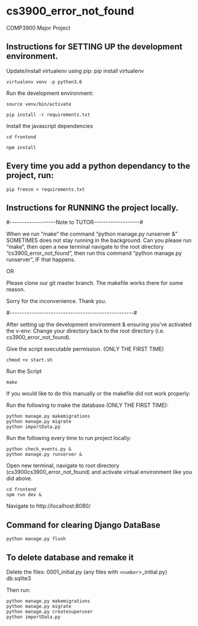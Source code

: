 # cs3900_error_not_found
COMP3900 Major Project

## Instructions for SETTING UP the development environment.

Update/install virtualenv using pip: pip install virtualenv
```
virtualenv venv -p python3.6
```
Run the development environment:
```
source venv/bin/activate

pip install -r requirements.txt
```

Install the javascript dependencies
```
cd frontend

npm install
```

## Every time you add a python dependancy to the project, run:
```
pip freeze > requirements.txt
```

## Instructions for RUNNING the project locally.

#-------------------Note to TUTOR-------------------#

When we run “make” the command “python manage.py runserver &” SOMETIMES does not stay running in the background. Can you please run “make”, then open a new terminal navigate to the root directory “cs3900_error_not_found”, then run this command “python manage.py runserver”, IF that happens.

OR

Please clone our git master branch. The makefile works there for some reason.

Sorry for the inconvenience.
Thank you.

#---------------------------------------------------#


After setting up the development environment & ensuring you've activated the v-env:
Change your directory back to the root directory (i.e. cs3900_error_not_found).

Give the script executable permission. (ONLY THE FIRST TIME)
```
chmod +x start.sh
```
Run the Script
```
make
```

If you would like to do this manually or the makefile did not work properly:

Run the following to make the database (ONLY THE FIRST TIME):
```
python manage.py makemigrations
python manage.py migrate
python importData.py
```

Run the following every time to run project locally:
```
python check_events.py &
python manage.py runserver &
```
Open new terminal, navigate to root directory (cs3900cs3900_error_not_found)
and activate virtual environment like you did above.
```
cd frontend
npm run dev &
```

Navigate to http://localhost:8080/

## Command for clearing Django DataBase
```
python manage.py flush
```

## To delete database and remake it

Delete the files:
0001_initial.py (any files with `<number`>\_initial.py)  
db.sqlite3

Then run:
```
python manage.py makemigrations 
python manage.py migrate 
python manage.py createsuperuser
python importData.py
```
